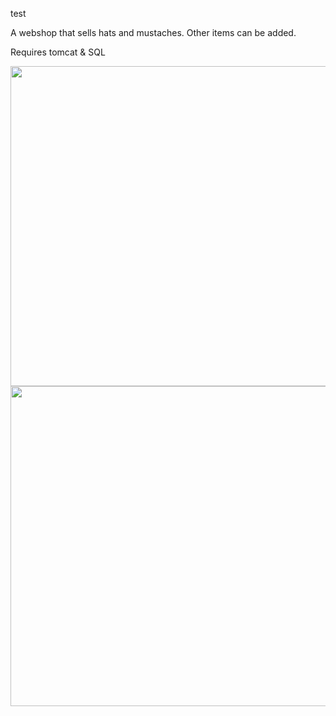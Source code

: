 test

A webshop that sells hats and mustaches. Other items can be added. 

Requires tomcat & SQL

<img src="https://github.com/AlTheMan/Hat-webshop/assets/103257111/1c0ba6f3-7a86-4a00-a346-e67e9b5ed8b5" width="512"/>
<img src="https://github.com/AlTheMan/Hat-webshop/assets/103257111/3237f2ac-8ad5-4faa-a0f8-4478cb5f64d9" width="512"/>
